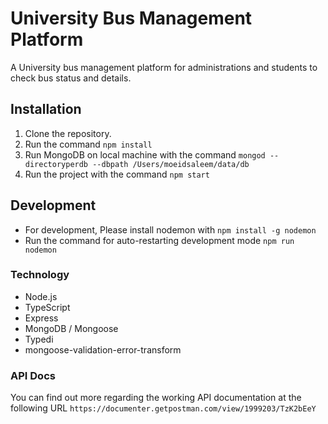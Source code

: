 
# University Bus Management Platform

A University bus management platform for administrations and students to check bus status and details.

## Installation

1. Clone the repository.
2. Run the command `npm install`
3. Run MongoDB on local machine with the command `mongod --directoryperdb --dbpath /Users/moeidsaleem/data/db`
4. Run the project with the command `npm start`

## Development

- For development, Please install nodemon with `npm install -g nodemon`
- Run the command for auto-restarting development mode `npm run nodemon`

### Technology

- Node.js
- TypeScript
- Express
- MongoDB / Mongoose
- Typedi
- mongoose-validation-error-transform

### API Docs

You can find out more regarding the working API documentation at the following URL
`https://documenter.getpostman.com/view/1999203/TzK2bEeY`
